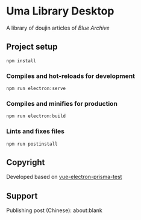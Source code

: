 # Uma Library Desktop

A library of doujin articles of _Blue Archive_

## Project setup
```
npm install
```

### Compiles and hot-reloads for development
```
npm run electron:serve
```

### Compiles and minifies for production
```
npm run electron:build
```

### Lints and fixes files
```
npm run postinstall
```

## Copyright

Developed based on [vue-electron-prisma-test](https://github.com/clementvp/vue-electron-prisma-test)

## Support

Publishing post (Chinese): about:blank